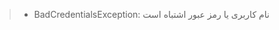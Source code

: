 <div style='text-align: justify;'>

> * BadCredentialsException: نام کاربری یا رمز عبور اشتباه است
> </div>